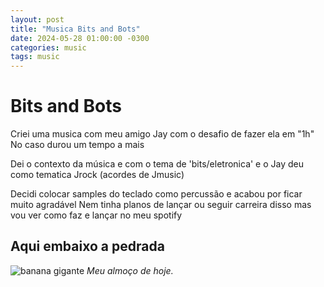 ```yaml
---
layout: post
title: "Musica Bits and Bots"
date: 2024-05-28 01:00:00 -0300
categories: music
tags: music
---
```



# Bits and Bots

Criei uma musica com meu amigo Jay com o desafio de fazer ela em "1h"
No caso durou um tempo a mais 

Dei o contexto da música e com o tema de 'bits/eletronica' 
e o Jay deu como tematica Jrock (acordes de Jmusic)

Decidi colocar samples do teclado como percussão e acabou por ficar muito agradável
Nem tinha planos de lançar ou seguir carreira disso mas vou ver como faz e lançar no meu spotify

## Aqui embaixo a pedrada

![banana gigante](https://static.ndmais.com.br/2023/02/banana-2-800x798.jpg)
_Meu almoço de hoje._